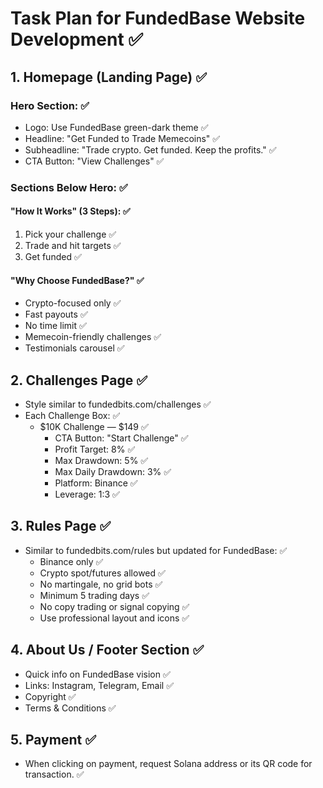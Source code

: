 # Task Plan for FundedBase Website Development ✅

## 1. Homepage (Landing Page) ✅

### Hero Section: ✅
- Logo: Use FundedBase green-dark theme ✅
- Headline: "Get Funded to Trade Memecoins" ✅
- Subheadline: "Trade crypto. Get funded. Keep the profits." ✅
- CTA Button: "View Challenges" ✅

### Sections Below Hero: ✅
#### "How It Works" (3 Steps): ✅
1. Pick your challenge ✅
2. Trade and hit targets ✅
3. Get funded ✅

#### "Why Choose FundedBase?" ✅
- Crypto-focused only ✅
- Fast payouts ✅
- No time limit ✅
- Memecoin-friendly challenges ✅
- Testimonials carousel ✅

## 2. Challenges Page ✅
- Style similar to fundedbits.com/challenges ✅
- Each Challenge Box: ✅
  - $10K Challenge — $149 ✅
    - CTA Button: "Start Challenge" ✅
    - Profit Target: 8% ✅
    - Max Drawdown: 5% ✅
    - Max Daily Drawdown: 3% ✅
    - Platform: Binance ✅
    - Leverage: 1:3 ✅

## 3. Rules Page ✅
- Similar to fundedbits.com/rules but updated for FundedBase: ✅
  - Binance only ✅
  - Crypto spot/futures allowed ✅
  - No martingale, no grid bots ✅
  - Minimum 5 trading days ✅
  - No copy trading or signal copying ✅
  - Use professional layout and icons ✅

## 4. About Us / Footer Section ✅
- Quick info on FundedBase vision ✅
- Links: Instagram, Telegram, Email ✅
- Copyright ✅
- Terms & Conditions ✅

## 5. Payment ✅
- When clicking on payment, request Solana address or its QR code for transaction. ✅


